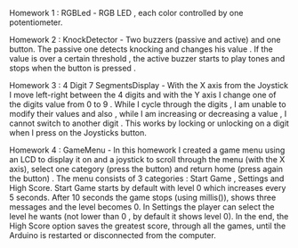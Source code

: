 Homework 1 : RGBLed  - RGB LED , each color controlled by one potentiometer.

Homework 2 : KnockDetector - Two buzzers (passive and active) and one button. The passive one detects knocking and changes his value . If the value is over a certain threshold , the active buzzer starts to play tones and stops when the button is pressed .

Homework 3 : 4 Digit 7 SegmentsDisplay - With the X axis from the Joystick I move left-right between the 4 digits and with the Y axis I change one of the digits value from 0 to 9 . While I cycle through the digits , I am unable to modify their values and also , while I am increasing or decreasing a value , I cannot switch to another digit . This works by locking or unlocking on a digit when I press on the Joysticks button.

Homework 4 : GameMenu - In this homework I created a game menu using an LCD to display it on and a joystick to scroll through the menu (with the X axis), select one category (press the button) and return home (press again the button) . The menu consists of 3 categories : Start Game , Settings and High Score. Start Game starts by default with level 0 which increases every 5 seconds. After 10 seconds the game stops (using millis()), shows three messages and the level becomes 0. In Settings the player can select the level he wants (not lower than 0 , by default it shows level 0). In the end, the High Score option saves the greatest score, through all the games, until the Arduino is restarted or disconnected from the computer.
